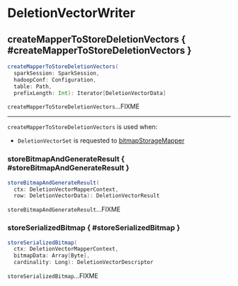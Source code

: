 # DeletionVectorWriter

## createMapperToStoreDeletionVectors { #createMapperToStoreDeletionVectors }

```scala
createMapperToStoreDeletionVectors(
  sparkSession: SparkSession,
  hadoopConf: Configuration,
  table: Path,
  prefixLength: Int): Iterator[DeletionVectorData]
```

`createMapperToStoreDeletionVectors`...FIXME

---

`createMapperToStoreDeletionVectors` is used when:

* `DeletionVectorSet` is requested to [bitmapStorageMapper](DeletionVectorSet.md#bitmapStorageMapper)

### storeBitmapAndGenerateResult { #storeBitmapAndGenerateResult }

```scala
storeBitmapAndGenerateResult(
  ctx: DeletionVectorMapperContext,
  row: DeletionVectorData): DeletionVectorResult
```

`storeBitmapAndGenerateResult`...FIXME

### storeSerializedBitmap { #storeSerializedBitmap }

```scala
storeSerializedBitmap(
  ctx: DeletionVectorMapperContext,
  bitmapData: Array[Byte],
  cardinality: Long): DeletionVectorDescriptor
```

`storeSerializedBitmap`...FIXME
